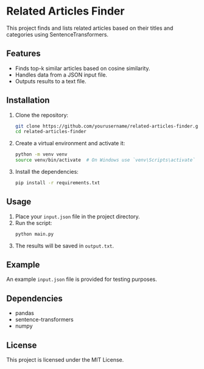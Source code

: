 # Related Articles Finder

This project finds and lists related articles based on their titles and categories using SentenceTransformers.

## Features

- Finds top-k similar articles based on cosine similarity.
- Handles data from a JSON input file.
- Outputs results to a text file.

## Installation

1. Clone the repository:
    ```bash
    git clone https://github.com/yourusername/related-articles-finder.git
    cd related-articles-finder
    ```

2. Create a virtual environment and activate it:
    ```bash
    python -m venv venv
    source venv/bin/activate  # On Windows use `venv\Scripts\activate`
    ```

3. Install the dependencies:
    ```bash
    pip install -r requirements.txt
    ```

## Usage

1. Place your `input.json` file in the project directory.
2. Run the script:
    ```bash
    python main.py
    ```
3. The results will be saved in `output.txt`.

## Example

An example `input.json` file is provided for testing purposes.

## Dependencies

- pandas
- sentence-transformers
- numpy

## License

This project is licensed under the MIT License.

